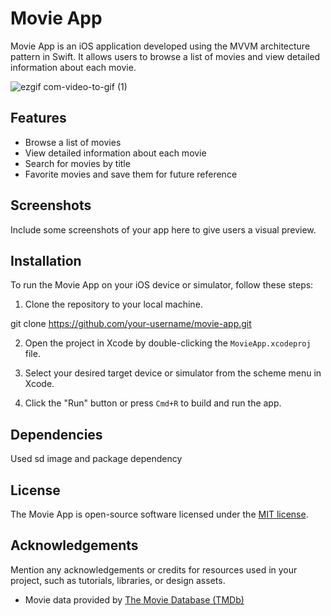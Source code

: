 # Movie App

Movie App is an iOS application developed using the MVVM architecture pattern in Swift. It allows users to browse a list of movies and view detailed information about each movie.

![ezgif com-video-to-gif (1)](https://github.com/erdicem/movieApp/assets/58256667/b3fa97d7-855f-4482-b4fb-bf19a5291f68)

## Features

- Browse a list of movies
- View detailed information about each movie
- Search for movies by title
- Favorite movies and save them for future reference

## Screenshots

Include some screenshots of your app here to give users a visual preview.

## Installation

To run the Movie App on your iOS device or simulator, follow these steps:

1. Clone the repository to your local machine.

git clone https://github.com/your-username/movie-app.git

2. Open the project in Xcode by double-clicking the `MovieApp.xcodeproj` file.

3. Select your desired target device or simulator from the scheme menu in Xcode.

4. Click the "Run" button or press `Cmd+R` to build and run the app.

## Dependencies

Used sd image and package dependency

## License

The Movie App is open-source software licensed under the [MIT license](https://opensource.org/licenses/MIT).

## Acknowledgements

Mention any acknowledgements or credits for resources used in your project, such as tutorials, libraries, or design assets.

- Movie data provided by [The Movie Database (TMDb)](https://www.themoviedb.org/)
